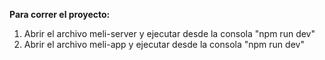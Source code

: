 <strong>Para correr el proyecto:</strong>

1) Abrir el archivo meli-server y ejecutar desde la consola "npm run dev"
2) Abrir el archivo meli-app y ejecutar desde la consola "npm run dev"
